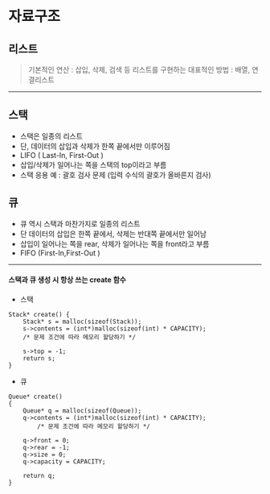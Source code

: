 # 자료구조
## 리스트
> 기본적인 연산 : 삽입, 삭제, 검색 등
> 리스트를 구현하는 대표적인 방법 : 배열, 연결리스트
---------------
## 스택
- 스택은 일종의 리스트
- 단, 데이터의 삽입과 삭제가 한쪽 끝에서만 이루어짐
- LIFO ( Last-In, First-Out )
- 삽입/삭제가 일어나는 쪽을 스택의 top이라고 부름 
- 스택 응용 예 : 괄호 검사 문제 (입력 수식의 괄호가 올바른지 검사)

## 큐
- 큐 역시 스택과 마찬가지로 일종의 리스트
- 단 데이터의 삽입은 한쪽 끝에서, 삭제는 반대쪽 끝에서만 일어남
- 삽입이 일어나는 쪽을 rear, 삭제가 일어나는 쪽을 front라고 부름 
- FIFO (First-In,First-Out ) 

--------------
#### 스택과 큐 생성 시 항상 쓰는 create 함수

 - 스택 
```
Stack* create() {
	Stack* s = malloc(sizeof(Stack));
	s->contents = (int*)malloc(sizeof(int) * CAPACITY); 
    /* 문제 조건에 따라 메모리 할당하기 */

	s->top = -1;
	return s;
}

```
 - 큐 
```
Queue* create()
{
	Queue* q = malloc(sizeof(Queue));
	q->contents = (int*)malloc(sizeof(int) * CAPACITY);
        /* 문제 조건에 따라 메모리 할당하기 */

	q->front = 0;
	q->rear = -1;
	q->size = 0;
	q->capacity = CAPACITY;

	return q;
}
```